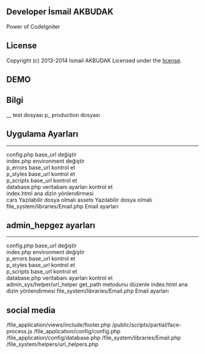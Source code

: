 ## Developer İsmail AKBUDAK

Power of CodeIgniter

## License

Copyright (c) 2013-2014 Ismail AKBUDAK
Licensed under the [license](https://github.com/ismailakbudak/Travel/blob/master/LICENSE.txt).

## DEMO


## Bilgi 
__ test dosyası
p_ production dosyası

## Uygulama  Ayarları
------------------------------------------------------- 
config.php                           base_url değiştir					
index.php                            environment değiştir				
p_errors                             base_url kontrol et 				
p_styles                             base_url kontrol et 				
p_scripts                            base_url kontrol et 				  
database.php                         veritabanı ayarları kontrol et 		 
index.html                           ana dizin yönlendirmesi 			
cars                                 Yazılabilir dosya olmalı
assets                               Yazılabilir dosya olmalı
file_system/libraries/Email.php      Email ayarları

## admin_hepgez ayarları
--------------------------------------------------------
config.php                           base_url değiştir					                                        
index.php                            environment değiştir		                                       
p_errors                             base_url kontrol et 		                                      
p_styles                             base_url kontrol et 		                                      
p_scripts                            base_url kontrol et 		                                       
database.php                         veritabanı ayarları kontrol et                                          
admin_sys/helper/url_helper          get_path metodunu düzenle
index.html                           ana dizin yönlendirmesi
file_system/libraries/Email.php      Email ayarları



## social media
/file_application/views/include/footer.php
/public/scripts/partial/face-process.js
/file_application/config/config.php
/file_application/config/database.php
/file_system/libraries/Email.php
/file_system/helpers/url_helpers.php
